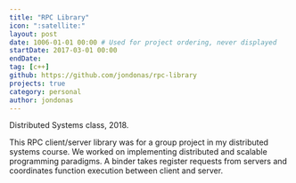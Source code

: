 ```yaml
---
title: "RPC Library"
icon: ":satellite:"
layout: post
date: 1006-01-01 00:00 # Used for project ordering, never displayed
startDate: 2017-03-01 00:00
endDate: 
tag: [c++]
github: https://github.com/jondonas/rpc-library
projects: true
category: personal
author: jondonas
---
```


Distributed Systems class, 2018.

This RPC client/server library was for a group project in my distributed systems course. We worked on implementing distributed and scalable programming paradigms.  A binder takes register requests from servers and coordinates function execution between client and server.
